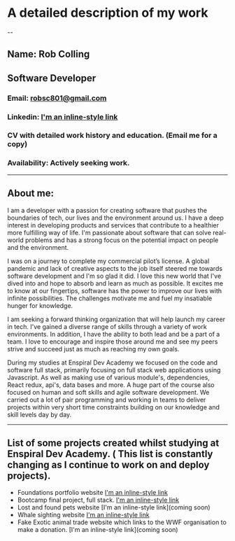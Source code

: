 # A detailed description of my work
--
## Name: Rob Colling
## Software Developer

### Email: robsc801@gmail.com
### Linkedin: [I'm an inline-style link](www.linkedin.com/in/robbo123) 
### CV with detailed work history and education. (Email me for a copy)
### Availability: Actively seeking work.

---

## About me:

I am a developer with a passion for creating software that pushes the boundaries of tech, our lives and the environment around us. I have a deep interest in developing products and services that contribute to a healthier more fulfilling way of life. I'm passionate about software that can solve real-world problems and has a strong focus on the potential impact on people and the environment.

I was on a journey to complete my commercial pilot’s license. A global pandemic and lack of creative aspects to the job itself steered me towards software development and I'm so glad it did. I love this new world that I've dived into and hope to absorb and learn as much as possible. It excites me to know at our fingertips, software has the power to improve our lives with infinite possibilities. The challenges motivate me and fuel my insatiable hunger for knowledge.

I am seeking a forward thinking organization that will help launch my career in tech. I've gained a diverse range of skills through a variety of work environments. In addition, I have the ability to both lead and be a part of a team. I love to encourage and inspire those around me and see my peers strive and succeed just as much as reaching my own goals.

During my studies at Enspiral Dev Academy we focused on the code and software full stack, primarily focusing on full stack web applications using Javascript. As well as making use of various module's, dependencies, React redux, api's, data bases and more. A huge part of the course also focused on human and soft skills and agile software development. We carried out a lot of pair programming and working in teams to deliver projects within very short time constraints building on our knowledge and skill levels day by day. 

---

## List of some projects created whilst studying at Enspiral Dev Academy. ( This list is constantly changing as I continue to work on and deploy projects).

* Foundations portfolio website [I'm an inline-style link](https://robbo-one.github.io/index.html)
* Bootcamp final project, full stack. [I'm an inline-style link](https://swopzies.herokuapp.com/#/)
* Lost and found pets website  [I'm an inline-style link](coming soon)
* Whale sighting website [I'm an inline-style link](https://whale-sighting.herokuapp.com/#/)
* Fake Exotic animal trade website which links to the WWF organisation to make a donation. [I'm an inline-style link](coming soon)





